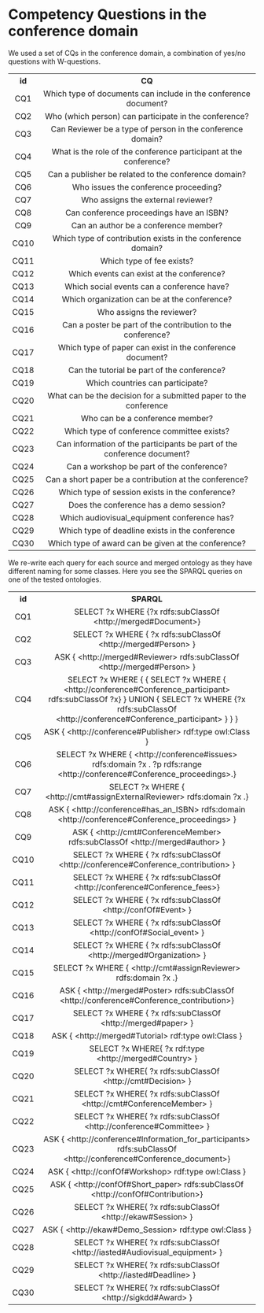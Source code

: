 # Competency Questions in the conference domain

We used a set of CQs in the conference domain, a combination of yes/no questions with W-questions.

<table>
    <tr>
    <th align="center">id</th>
    <th align="center">CQ</th>
  </tr>
  <tr>
    <td align="center">CQ1</td>
    <td align="center">Which type of documents can include in the conference document?</td>
  </tr>
  <tr>
    <td align="center">CQ2</td>
    <td align="center">Who (which person) can participate in the conference?</td>
  </tr>
  <tr>
    <td align="center">CQ3</td>
    <td align="center">Can Reviewer be a type of person in the conference domain?</td>
  </tr>
  <tr>
    <td align="center">CQ4</td>
    <td align="center">What is the role of the conference participant at the conference?</td>
  </tr>
  <tr>
    <td align="center">CQ5</td>
    <td align="center">Can a publisher be related to the conference domain?</td>
  </tr>
  <tr>
    <td align="center">CQ6</td>
    <td align="center">Who issues the conference proceeding?</td>
  </tr>
  <tr>
    <td align="center">CQ7</td>
    <td align="center">Who assigns the external reviewer?</td>
  </tr>
  <tr>
    <td align="center">CQ8</td>
    <td align="center">Can conference proceedings have an ISBN?</td>
  </tr>
  <tr>
    <td align="center">CQ9</td>
    <td align="center">Can an author be a conference member?</td>
  </tr>
  <tr>
    <td align="center">CQ10</td>
    <td align="center">Which type of contribution exists in the conference domain?</td>
  </tr>
  <tr>
    <td align="center">CQ11</td>
    <td align="center">Which type of fee exists?</td>
  </tr>
  <tr>
    <td align="center">CQ12</td>
    <td align="center">Which events can exist at the conference?</td>
  </tr>
  <tr>
    <td align="center">CQ13</td>
    <td align="center">Which social events can a conference have?</td>
  </tr>
  <tr>
    <td align="center">CQ14</td>
    <td align="center">Which organization can be at the conference?</td>
  </tr>
  <tr>
    <td align="center">CQ15</td>
    <td align="center">Who assigns the reviewer?</td>
  </tr>
  <tr>
    <td align="center">CQ16</td>
    <td align="center">Can a poster be part of the contribution to the conference?</td>
  </tr>
  <tr>
    <td align="center">CQ17</td>
    <td align="center">Which type of paper can exist in the conference document?</td>
  </tr>
  <tr>
    <td align="center">CQ18</td>
    <td align="center">Can the tutorial be part of the conference?</td>
  </tr>
  <tr>
    <td align="center">CQ19</td>
    <td align="center">Which countries can participate?</td>
  </tr>
  <tr>
    <td align="center">CQ20</td>
    <td align="center">What can be the decision for a submitted paper to the conference</td>
  </tr>
  <tr>
    <td align="center">CQ21</td>
    <td align="center">Who can be a conference member?</td>
  </tr>
  <tr>
    <td align="center">CQ22</td>
    <td align="center">Which type of conference committee exists?</td>
  </tr>
  <tr>
    <td align="center">CQ23</td>
    <td align="center">Can information of the participants be part of the conference document?</td>
  </tr>
  <tr>
    <td align="center">CQ24</td>
    <td align="center">Can a workshop be part of the conference?</td>
  </tr>
  <tr>
    <td align="center">CQ25</td>
    <td align="center">Can a short paper be a contribution at the conference?</td>
  </tr>
  <tr>
    <td align="center">CQ26</td>
    <td align="center">Which type of session exists in the conference?</td>
  </tr>
  <tr>
    <td align="center">CQ27</td>
    <td align="center">Does the conference has a demo session?</td>
  </tr>
  <tr>
    <td align="center">CQ28</td>
    <td align="center">Which audiovisual_equipment conference has?</td>
  </tr>
  <tr>
    <td align="center">CQ29</td>
    <td align="center">Which type of deadline exists in the conference</td>
  </tr>
  <tr>
    <td align="center">CQ30</td>
    <td align="center">Which type of award can be given at the conference?</td>
  </tr>
</table>

We re-write each query for each source and merged ontology as they have different naming for some classes.
Here you see the SPARQL queries on one of the tested ontologies.


<table>
    <tr>
    <th align="center">id</th>
    <th align="center">SPARQL</th>
  </tr>
  <tr>
    <td align="center">CQ1</td>
    <td align="center">SELECT ?x  WHERE {?x rdfs:subClassOf  &lt;http://merged#Document&gt;}</td>
  </tr>
  <tr>
    <td align="center">CQ2</td>
    <td align="center">SELECT ?x  WHERE {  ?x rdfs:subClassOf  &lt;http://merged#Person&gt; }</td>
  </tr>
  <tr>
    <td align="center">CQ3</td>
    <td align="center">ASK { &lt;http://merged#Reviewer&gt; rdfs:subClassOf &lt;http://merged#Person&gt; }</td>
  </tr>
  <tr>
    <td align="center">CQ4</td>
    <td align="center">SELECT ?x WHERE  { { SELECT ?x WHERE { &lt;http://conference#Conference_participant&gt; rdfs:subClassOf ?x} } UNION { SELECT ?x WHERE {?x rdfs:subClassOf  &lt;http://conference#Conference_participant&gt; } } }</td>
  </tr>
  <tr>
    <td align="center">CQ5</td>
    <td align="center">ASK { &lt;http://conference#Publisher&gt; rdf:type  owl:Class }</td>
  </tr>
  <tr>
    <td align="center">CQ6</td>
    <td align="center">SELECT  ?x WHERE {   &lt;http://conference#issues&gt; rdfs:domain ?x .  ?p rdfs:range &lt;http://conference#Conference_proceedings&gt;.}</td>
  </tr>
  <tr>
    <td align="center">CQ7</td>
    <td align="center">SELECT  ?x WHERE {   &lt;http://cmt#assignExternalReviewer&gt; rdfs:domain ?x .}</td>
  </tr>
  <tr>
    <td align="center">CQ8</td>
    <td align="center">ASK { &lt;http://conference#has_an_ISBN&gt; rdfs:domain &lt;http://conference#Conference_proceedings&gt; }</td>
  </tr>
  <tr>
    <td align="center">CQ9</td>
    <td align="center">ASK { &lt;http://cmt#ConferenceMember&gt; rdfs:subClassOf &lt;http://merged#author&gt; } </td>
  </tr>
  <tr>
    <td align="center">CQ10</td>
    <td align="center">SELECT ?x  WHERE {  ?x rdfs:subClassOf  &lt;http://conference#Conference_contribution&gt; }</td>
  </tr>
  <tr>
    <td align="center">CQ11</td>
    <td align="center">SELECT ?x  WHERE {  ?x rdfs:subClassOf  &lt;http://conference#Conference_fees&gt;}</td>
  </tr>
  <tr>
    <td align="center">CQ12</td>
    <td align="center">SELECT ?x  WHERE {  ?x rdfs:subClassOf  &lt;http://confOf#Event&gt; }</td>
  </tr>
  <tr>
    <td align="center">CQ13</td>
    <td align="center">SELECT ?x  WHERE {  ?x rdfs:subClassOf  &lt;http://confOf#Social_event&gt; }</td>
  </tr>
  <tr>
    <td align="center">CQ14</td>
    <td align="center">SELECT ?x  WHERE {  ?x rdfs:subClassOf  &lt;http://merged#Organization&gt; }</td>
  </tr>
  <tr>
    <td align="center">CQ15</td>
    <td align="center">SELECT  ?x WHERE {   &lt;http://cmt#assignReviewer&gt; rdfs:domain ?x .}</td>
  </tr>
  <tr>
    <td align="center">CQ16</td>
    <td align="center">ASK { &lt;http://merged#Poster&gt; rdfs:subClassOf  &lt;http://conference#Conference_contribution&gt;}</td>
  </tr>
  <tr>
    <td align="center">CQ17</td>
    <td align="center">SELECT ?x  WHERE {  ?x rdfs:subClassOf  &lt;http://merged#paper&gt; }</td>
  </tr>
  <tr>
    <td align="center">CQ18</td>
    <td align="center">ASK {  &lt;http://merged#Tutorial&gt; rdf:type  owl:Class }</td>
  </tr>
  <tr>
    <td align="center">CQ19</td>
    <td align="center">SELECT ?x WHERE{ ?x  rdf:type &lt;http://merged#Country&gt; }</td>
  </tr>
  <tr>
    <td align="center">CQ20</td>
    <td align="center">SELECT ?x WHERE{ ?x  rdfs:subClassOf &lt;http://cmt#Decision&gt; }</td>
  </tr>
  <tr>
    <td align="center">CQ21</td>
    <td align="center">SELECT ?x WHERE{ ?x  rdfs:subClassOf &lt;http://cmt#ConferenceMember&gt; }</td>
  </tr>
  <tr>
    <td align="center">CQ22</td>
    <td align="center">SELECT ?x WHERE{ ?x  rdfs:subClassOf &lt;http://conference#Committee&gt; }</td>
  </tr>
  <tr>
    <td align="center">CQ23</td>
    <td align="center">ASK { &lt;http://conference#Information_for_participants&gt; rdfs:subClassOf  &lt;http://conference#Conference_document&gt;}</td>
  </tr>
  <tr>
    <td align="center">CQ24</td>
    <td align="center">ASK {  &lt;http://confOf#Workshop&gt; rdf:type  owl:Class }</td>
  </tr>
  <tr>
    <td align="center">CQ25</td>
    <td align="center">ASK { &lt;http://confOf#Short_paper&gt; rdfs:subClassOf  &lt;http://confOf#Contribution&gt;}</td>
  </tr>
  <tr>
    <td align="center">CQ26</td>
    <td align="center">SELECT ?x WHERE{ ?x  rdfs:subClassOf &lt;http://ekaw#Session&gt; }</td>
  </tr>
  <tr>
    <td align="center">CQ27</td>
    <td align="center">ASK {  &lt;http://ekaw#Demo_Session&gt; rdf:type  owl:Class }</td>
  </tr>
  <tr>
    <td align="center">CQ28</td>
    <td align="center">SELECT ?x WHERE{ ?x  rdfs:subClassOf &lt;http://iasted#Audiovisual_equipment&gt; }</td>
  </tr>
  <tr>
    <td align="center">CQ29</td>
    <td align="center">SELECT ?x WHERE{ ?x  rdfs:subClassOf &lt;http://iasted#Deadline&gt; }</td>
  </tr>
  <tr>
    <td align="center">CQ30</td>
    <td align="center">SELECT ?x WHERE{ ?x  rdfs:subClassOf &lt;http://sigkdd#Award&gt; }</td>
  </tr>
</table>
